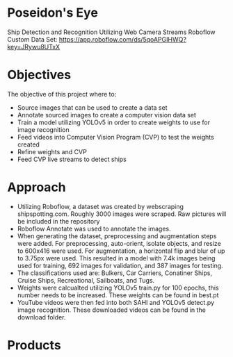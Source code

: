 # Poseidon's Eye
Ship Detection and Recognition Utilizing Web Camera Streams 
Roboflow Custom Data Set: https://app.roboflow.com/ds/5qoAPGIHWQ?key=JRywu8UTxX

# Objectives
The objective of this project where to:
* Source images that can be used to create a data set
* Annotate sourced images to create a computer vision data set
* Train a model utilizing YOLOv5 in order to create weights to use for image recognition
* Feed videos into Computer Vision Program (CVP) to test the weights created 
* Refine weights and CVP
* Feed CVP live streams to detect ships 

# Approach
* Utilizing Roboflow, a dataset was created by webscraping shipspotting.com. Roughly 3000 images were scraped. Raw pictures will be included in the repository
* Roboflow Annotate was used to annotate the images. 
* When generating the dataset, preprocessing and augmentation steps were added. For preprocessing, auto-orient, isolate objects, and resize to 600x416 were used. For augmentation, a horizontal flip and blur of up to 3.75px were used. This resulted in a model with 7.4k images being used for training, 692 images for validation, and 387 images for testing. 
* The classifications used are: Bulkers, Car Carriers, Conatiner Ships, Cruise Ships, Recreational, Sailboats, and Tugs.
* Weights were calcualted utilizing YOLOv5 train.py for 100 epochs, this number needs to be increased. These weights can be found in best.pt
* YouTube videos were then fed into both SAHI and YOLOv5 detect.py image recognition. These downloaded videos can be found in the download folder. 

# Products
